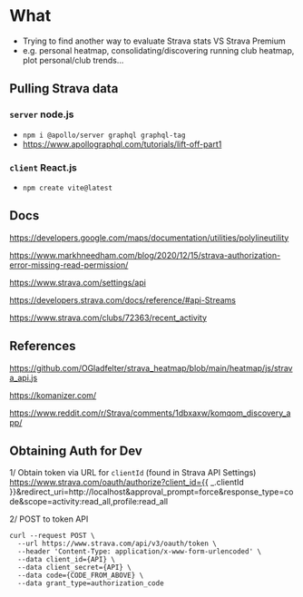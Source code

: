 # What
- Trying to find another way to evaluate Strava stats VS Strava Premium
- e.g. personal heatmap, consolidating/discovering running club heatmap, plot personal/club trends...

## Pulling Strava data

### `server` node.js

- `npm i @apollo/server graphql graphql-tag`
- https://www.apollographql.com/tutorials/lift-off-part1

### `client` React.js

- `npm create vite@latest`

## Docs

https://developers.google.com/maps/documentation/utilities/polylineutility

https://www.markhneedham.com/blog/2020/12/15/strava-authorization-error-missing-read-permission/

https://www.strava.com/settings/api

https://developers.strava.com/docs/reference/#api-Streams

https://www.strava.com/clubs/72363/recent_activity

## References

https://github.com/OGladfelter/strava_heatmap/blob/main/heatmap/js/strava_api.js

https://komanizer.com/

https://www.reddit.com/r/Strava/comments/1dbxaxw/komqom_discovery_app/

## Obtaining Auth for Dev

1/ Obtain token via URL for `clientId` (found in Strava API Settings)
https://www.strava.com/oauth/authorize?client_id={{ \_.clientId }}&redirect_uri=http://localhost&approval_prompt=force&response_type=code&scope=activity:read_all,profile:read_all

2/ POST to token API

```
curl --request POST \
  --url https://www.strava.com/api/v3/oauth/token \
  --header 'Content-Type: application/x-www-form-urlencoded' \
  --data client_id={API} \
  --data client_secret={API} \
  --data code={CODE_FROM_ABOVE} \
  --data grant_type=authorization_code
```
